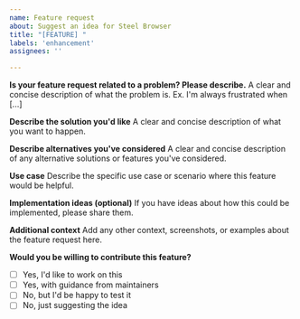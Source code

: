 ```yaml
---
name: Feature request
about: Suggest an idea for Steel Browser
title: "[FEATURE] "
labels: 'enhancement'
assignees: ''

---
```


**Is your feature request related to a problem? Please describe.**
A clear and concise description of what the problem is. Ex. I'm always frustrated when [...]

**Describe the solution you'd like**
A clear and concise description of what you want to happen.

**Describe alternatives you've considered**
A clear and concise description of any alternative solutions or features you've considered.

**Use case**
Describe the specific use case or scenario where this feature would be helpful.

**Implementation ideas (optional)**
If you have ideas about how this could be implemented, please share them.

**Additional context**
Add any other context, screenshots, or examples about the feature request here.

**Would you be willing to contribute this feature?**
- [ ] Yes, I'd like to work on this
- [ ] Yes, with guidance from maintainers
- [ ] No, but I'd be happy to test it
- [ ] No, just suggesting the idea 